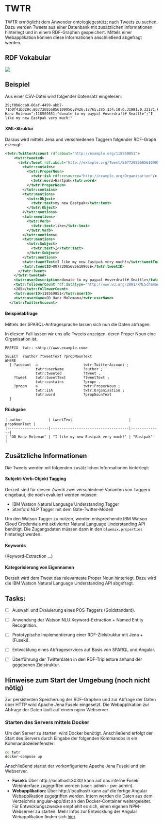# TWTR

TWTR ermöglicht dem Anwender ontologiegestützt nach Tweets zu suchen. Dazu werden Tweets aus einer Datenbank mit zusätzlichen Informationen hinterlegt und in einem RDF-Graphen gespeichert. Mittels einer Webapplikation können diese Informationen anschließend abgefragt werden.

## RDF Vokabular
<img src="http://svgshare.com/i/1QQ.svg">

## Beispiel
Aus einer CSV-Datei wird folgender Datensatz eingelesen:

```csv
29;f0b6cca0-66af-4499-abb7-71b0f41bd29c;807720856856109056;8426;17765;285;134;10;0.31981;0.32171;0.67829;"OD Hanz Moleman";118569851;"donate to my paypal #overdraft# Seattle";"I like my new Eastpak very much!"
```

#### XML-Struktur
Daraus wird mittels Jena und verschiedenen Taggern folgender RDF-Graph erzeugt:

```xml
<twtr:TwitterAccount rdf:about="http://example.org/118569851">
    <twtr:tweeted>
      <twtr:Tweet rdf:about="http://example.org/Tweet/807720856856109056">
        <twtr:contains>
          <twtr:ProperNoun>
            <twtr:isA rdf:resource="http://example.org/Organisation"/>
            <twtr:word>Eastpak</twtr:word>
          </twtr:ProperNoun>
        </twtr:contains>
        <twtr:mentions>
          <twtr:Object>
            <twtr:text>my new Eastpak</twtr:text>
          </twtr:Object>
        </twtr:mentions>
        <twtr:mentions>
          <twtr:Verb>
            <twtr:text>like</twtr:text>
          </twtr:Verb>
        </twtr:mentions>
        <twtr:mentions>
          <twtr:Subject>
            <twtr:text>I</twtr:text>
          </twtr:Subject>
        </twtr:mentions>
        <twtr:tweetText>I like my new Eastpak very much!</twtr:tweetText>
        <twtr:tweetID>807720856856109056</twtr:tweetID>
      </twtr:Tweet>
    </twtr:tweeted>
    <twtr:userDescription>donate to my paypal #overdraft# Seattle</twtr:userDescription>
    <twtr:followerCount rdf:datatype="http://www.w3.org/2001/XMLSchema#int"
    >285</twtr:followerCount>
    <twtr:userID>118569851</twtr:userID>
    <twtr:userName>OD Hanz Moleman</twtr:userName>
  </twtr:TwitterAccount>
```

#### Beispielabfrage
Mittels der SPARQL-Anfragesprache lassen sich nun die Daten abfragen. 

In diesem Fall lassen wir uns alle Tweets anzeigen, deren Proper Noun eine Organisation ist.

```sparql
PREFIX  twtr: <http://www.example.com>

SELECT  ?author ?tweetText ?propNounText
WHERE
  { ?account  a                     twtr:TwitterAccount ;
              twtr:userName         ?author ;
              twtr:tweeted          ?tweet .
    ?tweet    twtr:tweetText        ?tweetText ;
              twtr:contains         ?propn .
    ?propn    a                     twtr:ProperNoun ;
              twtr:isA              twtr:Organisation ;
              twtr:word             ?propNounText
  }
```

#### Rückgabe
```
| author            | tweetText                          | propNounText |
|-------------------|------------------------------------|--------------|
| "OD Hanz Moleman" | "I like my new Eastpak very much!" | "Eastpak"    |
```

## Zusätzliche Informationen
Die Tweets werden mit folgenden zusätzlichen Informationen hinterlegt:

#### Subjekt-Verb-Objekt Tagging

Derzeit sind für diesen Zweck zwei verschiedene Varianten von Taggern eingebaut, die noch evaluiert werden müssen:

* IBM Watson Natural Language Understanding Tagger
* Stanford NLP Tagger mit dem Gate-Twitter-Modell

Um den Watson Tagger zu nutzen, werden entsprechende IBM Watson Cloud Credentials mit aktivierter Natural Language Understanding API benötigt. Die Zugangsdaten müssen dann in den `bluemix.properties` hinterlegt werden.

#### Keywords
(Keyword-Extraction ...)

#### Kategorisierung von Eigennamen 
Derzeit wird dem Tweet das relevanteste Proper Noun hinterlegt. Dazu wird die IBM Watson Natural Language Understanding API abgefragt.

## Tasks:

- [ ] Auswahl und Evaluierung eines POS-Taggers (Goldstandard).
- [ ] Anwendung der Watson NLU Keyword-Extraction + Named Entity Recognition.
- [ ] Prototypische Implementierung einer RDF-Zielstruktur mit Jena + (Fuseki).
- [ ] Entwicklung eines Abfrageservices auf Basis von SPARQL und Angular.
- [ ] Überführung der Twitterdaten in den RDF-Triplestore anhand der gegebenen Zielstruktur.


## Hinweise zum Start der Umgebung (noch nicht nötig)

Zur persistenten Speicherung der RDF-Graphen und zur Abfrage der Daten über HTTP wird Apache Jena Fuseki eingesetzt. Die Webapplikation zur Abfrage der Daten läuft auf einem nginx Webserver.

### Starten des Servers mittels Docker

Um den Server zu starten, wird Docker benötigt. Anschließend erfolgt der Start des Servers durch Eingabe der folgenden Kommandos in ein Kommandozeilenfenster:
```bash
cd twtr
docker-compose up
```
Anschließend startet der vorkonfigurierte Apache Jena Fuseki und ein Webserver.


* **Fuseki:** Über http://localhost:3030/ kann auf das interne Fuseki Webinterface zugegriffen werden (user: admin - pw: admin).
* **Webapplikation:** Über http://localhost/ kann auf die fertige Angular Webapplikation zugegriffen werden. Intern werden die Daten aus dem Verzeichnis angular-app/dist an den Docker-Container weitergeleitet. Für Entwicklungszwecke empfiehlt es sich, einen eigenen NPM-Webserver zu starten. Mehr Infos zur Entwicklung der Angular Webapplikation finden sich [hier](angular-app/README.md).

